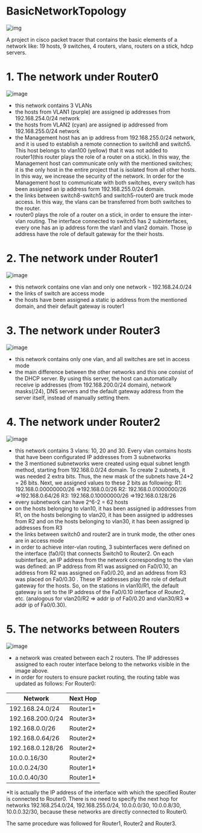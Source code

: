 # BasicNetworkTopology
 ![img](https://github.com/adrianvirlan200/BasicNetworkTopology/assets/74298808/4031cad4-73b5-4a5f-83bf-e1a4bea4a507)
 
 A project in cisco packet tracer that contains the basic elements of a network like: 19 hosts, 9 switches, 4 routers, vlans, routers on a stick, hdcp servers.

# 1. The network under Router0
![image](https://github.com/adrianvirlan200/BasicNetworkTopology/assets/74298808/cdded73e-168f-4323-b469-1dd575885855)

- this network contains 3 VLANs
- the hosts from VLAN1 (purple) are assigned ip addresses from 192.168.254.0/24 network
- the hosts from VLAN2 (cyan) are assigned ip addressed from 192.168.255.0/24 network
- the Management host has an ip address from 192.168.255.0/24 network, and it is used to establish a remote connection to switch8 and switch5. This host belongs to vlan100 (yellow) that it was not added to router1(this router plays the role of a router on a stick). In this way, the Management host can communicate only with the mentioned switches; it is the only host in the entire project that is isolated from all other hosts. In this way, we increase the security of the network. In order for the Management host to communicate with both switches, every switch has been assigned an ip address form 192.168.255.0/24 domain.
- the links between switch8-switch5 and switch5-router0 are truck mode access. In this way, the vlans can be transferred from both switches to the router.
- router0 plays the role of a router on a stick, in order to ensure the inter-vlan routing. The interface connected to switch5 has 2 subinterfaces, every one has an ip address form the vlan1 and vlan2 domain. Those ip address have the role of default gateway for the their hosts.

# 2. The network under Router1
  ![image](https://github.com/adrianvirlan200/BasicNetworkTopology/assets/74298808/5b27ab0f-644a-460f-bdf3-0a54d8a2ab4e)

  - this network contains one vlan and only one network - 192.168.24.0/24
  - the links of switch are access mode
  - the hosts have been assigned a static ip address from the mentioned domain, and their default gateway is router1
 
  # 3. The network under Router3
  ![image](https://github.com/adrianvirlan200/BasicNetworkTopology/assets/74298808/1f549435-5ed8-49d5-b4af-09d4d6eb6849)

- this network contains only one vlan, and all switches are set in access mode
- the main difference between the other networks and this one consist of the DHCP server. By using this server, the host can automatically receive ip addresses (from 192.168.200.0/24 domain), network masks(/24), DNS servers and the default gateway address from the server itself, instead of manually setting them.

# 4. The network under Router2
![image](https://github.com/adrianvirlan200/BasicNetworkTopology/assets/74298808/f41a91f6-0334-4a9d-a1d5-968d8e9bb999)

- this network contains 3 vlans: 10, 20 and 30. Every vlan contains hosts that have been configurated IP addresses from 3 subnetworks
- the 3 mentioned subnetworks were created using equal subnet length method, starting from 192.168.0.0/24 domain. To create 2 subnets, it was needed 2 extra bits. Thus, the new mask of the subnets have 24+2 = 26 bits. Next, we assigned values to these 2 bits as following:
  R1: 192.168.0.00000000/26 =>192.168.0.0/26
  R2: 192.168.0.01000000/26 =>192.168.0.64/26
  R3: 192.168.0.10000000/26 =>192.168.0.128/26
- every subnetwork can have 2^6-2 = 62 hosts
- on the hosts belonging to vlan10, it has been assigned ip addresses from R1, on the hosts belonging to vlan20, it has been assigned ip addresses from R2 and on the hosts belonging to vlan30, it has been assigned ip addresses from R3
- the links between switch0 and router2 are in trunk mode, the other ones are in access mode
- in order to achieve inter-vlan routing, 3 subinterfaces were defined on the interface (fa0/0) that connects Switch0 to Router2. On each subinterface, an IP address from the network corresponding to the vlan was defined: an IP address from R1 was assigned on Fa0/0.10, an address from R2 was assigned on Fa0/0.20, and an address from R3 was placed on Fa0/0.30 . These IP addresses play the role of default gateway for the hosts. So, on the stations in vlan10/R1, the default gateway is set to the IP address of the Fa0/0.10 interface of Router2, etc. (analogous for vlan20/R2 => addr ip of Fa0/0.20 and vlan30/R3 => addr ip of Fa0/0.30).

# 5. The networks between Routers
![image](https://github.com/adrianvirlan200/BasicNetworkTopology/assets/74298808/eba3d024-a30c-409e-a1e0-33a262f6139f)

- a network was created between each 2 routers. The IP addresses assigned to each router interface belong to the networks visible in the image above.
- in order for routers to ensure packet routing, the routing table was updated as follows:
For Router0:

| Network  | Next Hop |
| ------------- | ------------- |
| 192.168.24.0/24  | Router1*  |
| 192.168.200.0/24 | Router3*  |
| 192.168.0.0/26 |Router2*| 
| 192.168.0.64/26 |Router2* | 
| 192.168.0.128/26 |Router2* | 
| 10.0.0.16/30 | Router2* | 
| 10.0.0.24/30 | Router1* |
| 10.0.0.40/30 | Router1* |
*It is actually the IP address of the interface with which the specified Router is connected to Router0.
There is no need to specify the next hop for networks 192.168.254.0/24, 192.168.255.0/24, 10.0.0.0/30, 10.0.0.8/30, 10.0.0.32/30, because these networks are directly connected to Router0.

The same procedure was followed for Router1, Router2 and Router3.
